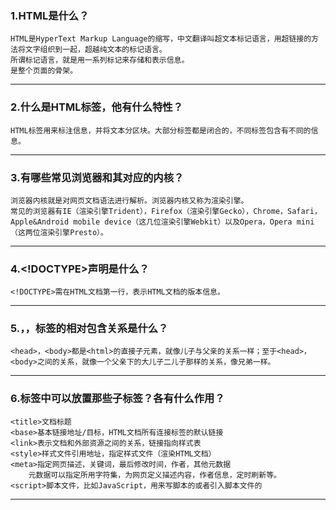 ### 1.HTML是什么？
    HTML是HyperText Markup Language的缩写，中文翻译叫超文本标记语言，用超链接的方法将文字组织到一起，超越纯文本的标记语言。
    所谓标记语言，就是用一系列标记来存储和表示信息。
    是整个页面的骨架。
---
### 2.什么是HTML标签，他有什么特性？
    HTML标签用来标注信息，并将文本分区块。大部分标签都是闭合的，不同标签包含有不同的信息。
---
### 3.有哪些常见浏览器和其对应的内核？
    浏览器内核就是对网页文档语法进行解析。浏览器内核又称为渲染引擎。
    常见的浏览器有IE（渲染引擎Trident），Firefox（渲染引擎Gecko），Chrome，Safari，Apple&Android mobile device（这几位渲染引擎Webkit）以及Opera，Opera mini（这两位渲染引擎Presto）。
---
### 4.<!DOCTYPE>声明是什么？
    <!DOCTYPE>需在HTML文档第一行，表示HTML文档的版本信息。
---
### 5.<html>，<head>，<body>标签的相对包含关系是什么？
    <head>，<body>都是<html>的直接子元素，就像儿子与父亲的关系一样；至于<head>，<body>之间的关系，就像一个父亲下的大儿子二儿子那样的关系，像兄弟一样。
---
### 6.<head>标签中可以放置那些子标签？各有什么作用？
    <title>文档标题
    <base>基本链接地址/目标，HTML文档所有连接标签的默认链接
    <link>表示文档和外部资源之间的关系，链接指向样式表
    <style>样式文件引用地址，指定样式文件（渲染HTML文档）
    <meta>指定网页描述，关键词，最后修改时间，作者，其他元数据
        元数据可以指定所用字符集，为网页定义描述内容，作者信息，定时刷新等。
    <script>脚本文件，比如JavaScript，用来写脚本的或者引入脚本文件的
---